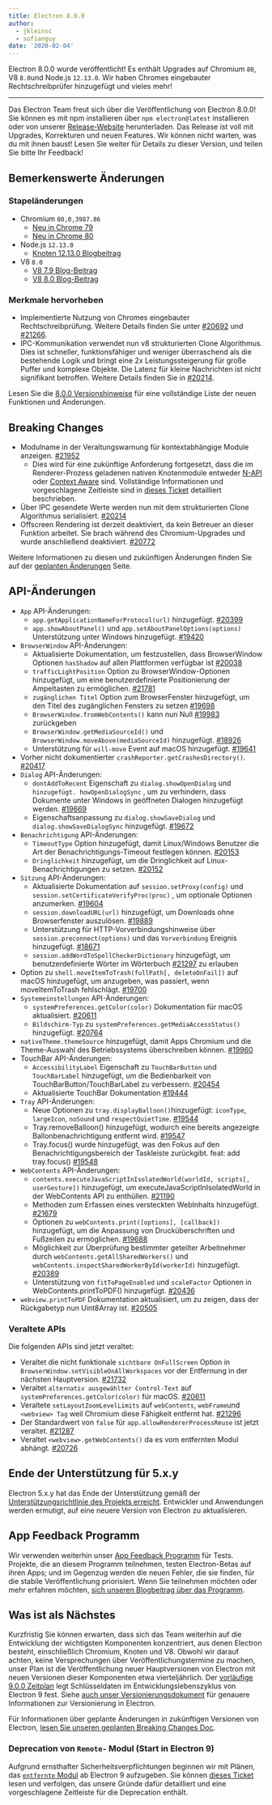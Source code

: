 ```yaml
---
title: Electron 8.0.0
author:
  - jkleinsc
  - sofianguy
date: '2020-02-04'
---
```


Electron 8.0.0 wurde veröffentlicht! Es enthält Upgrades auf Chromium `80`, V8 `8.0`und Node.js `12.13.0`. Wir haben Chromes eingebauter Rechtschreibprüfer hinzugefügt und vieles mehr!

---

Das Electron Team freut sich über die Veröffentlichung von Electron 8.0.0! Sie können es mit npm installieren über `npm electron@latest` installieren oder von unserer [Release-Website](https://electronjs.org/releases/stable) herunterladen. Das Release ist voll mit Upgrades, Korrekturen und neuen Features. Wir können nicht warten, was du mit ihnen baust! Lesen Sie weiter für Details zu dieser Version, und teilen Sie bitte Ihr Feedback!

## Bemerkenswerte Änderungen

### Stapeländerungen
* Chromium `80,0,3987.86`
    * [Neu in Chrome 79](https://developers.google.com/web/updates/2019/12/nic79)
    * [Neu in Chrome 80](https://chromereleases.googleblog.com/2020/02/stable-channel-update-for-desktop.html)
* Node.js `12.13.0`
    * [Knoten 12.13.0 Blogbeitrag](https://nodejs.org/en/blog/release/v12.13.0/)
* V8 `8.0`
    * [V8 7.9 Blog-Beitrag](https://v8.dev/blog/v8-release-79)
    * [V8 8.0 Blog-Beitrag](https://v8.dev/blog/v8-release-80)

### Merkmale hervorheben
* Implementierte Nutzung von Chromes eingebauter Rechtschreibprüfung. Weitere Details finden Sie unter [#20692](https://github.com/electron/electron/pull/20692) und [#21266](https://github.com/electron/electron/pull/21266).
* IPC-Kommunikation verwendet nun v8 strukturierten Clone Algorithmus. Dies ist schneller, funktionsfähiger und weniger überraschend als die bestehende Logik und bringt eine 2x Leistungssteigerung für große Puffer und komplexe Objekte. Die Latenz für kleine Nachrichten ist nicht signifikant betroffen. Weitere Details finden Sie in [#20214](https://github.com/electron/electron/pull/20214).

Lesen Sie die [8.0.0 Versionshinweise](https://github.com/electron/electron/releases/tag/v8.0.0) für eine vollständige Liste der neuen Funktionen und Änderungen.

## Breaking Changes

* Modulname in der Veraltungswarnung für kontextabhängige Module anzeigen. [#21952](https://github.com/electron/electron/pull/21952)
    * Dies wird für eine zukünftige Anforderung fortgesetzt, dass die im Renderer-Prozess geladenen nativen Knotenmodule entweder [N-API](https://nodejs.org/api/n-api.html) oder [Context Aware](https://nodejs.org/api/addons.html#addons_context_aware_addons) sind. Vollständige Informationen und vorgeschlagene Zeitleiste sind in [dieses Ticket](https://github.com/electron/electron/issues/18397) detailliert beschrieben.
* Über IPC gesendete Werte werden nun mit dem strukturierten Clone Algorithmus serialisiert.  [#20214](https://github.com/electron/electron/pull/20214)
* Offscreen Rendering ist derzeit deaktiviert, da kein Betreuer an dieser Funktion arbeitet.  Sie brach während des Chromium-Upgrades und wurde anschließend deaktiviert. [#20772](https://github.com/electron/electron/issues/20772)

Weitere Informationen zu diesen und zukünftigen Änderungen finden Sie auf der [geplanten Änderungen](https://github.com/electron/electron/blob/master/docs/breaking-changes.md) Seite.

## API-Änderungen
* `App` API-Änderungen:
    * `app.getApplicationNameForProtocol(url)` hinzugefügt. [#20399](https://github.com/electron/electron/pull/20399)
    * `app.showAboutPanel()` und `app.setAboutPanelOptions(options)` Unterstützung unter Windows hinzugefügt. [#19420](https://github.com/electron/electron/pull/19420)
* `BrowserWindow` API-Änderungen:
    * Aktualisierte Dokumentation, um festzustellen, dass BrowserWindow Optionen `hasShadow` auf allen Plattformen verfügbar ist [#20038](https://github.com/electron/electron/pull/20038)
    * `trafficLightPosition` Option zu BrowserWindow-Optionen hinzugefügt, um eine benutzerdefinierte Positionierung der Ampeltasten zu ermöglichen. [#21781](https://github.com/electron/electron/pull/21781)
    * `zugänglichen Titel` Option zum BrowserFenster hinzugefügt, um den Titel des zugänglichen Fensters zu setzen [#19698](https://github.com/electron/electron/pull/19698)
    * `BrowserWindow.fromWebContents()` kann nun Null [#19983](https://github.com/electron/electron/pull/19983) zurückgeben
    * `BrowserWindow.getMediaSourceId()` und `BrowserWindow.moveAbove(mediaSourceId)` hinzugefügt. [#18926](https://github.com/electron/electron/pull/18926)
    * Unterstützung für `will-move` Event auf macOS hinzugefügt. [#19641](https://github.com/electron/electron/pull/19641)
* Vorher nicht dokumentierter `crashReporter.getCrashesDirectory()`. [#20417](https://github.com/electron/electron/pull/20417)
* `Dialog` API-Änderungen:
    * `dontAddToRecent` Eigenschaft zu `dialog.showOpenDialog` und `hinzugefügt. howOpenDialogSync` , um zu verhindern, dass Dokumente unter Windows in geöffneten Dialogen hinzugefügt werden. [#19669](https://github.com/electron/electron/pull/19669)
    * Eigenschaftsanpassung zu `dialog.showSaveDialog` und `dialog.showSaveDialogSync` hinzugefügt. [#19672](https://github.com/electron/electron/pull/19672)
* `Benachrichtigung` API-Änderungen:
    * `TimeoutType` Option hinzugefügt, damit Linux/Windows Benutzer die Art der Benachrichtigungs-Timeout festlegen können. [#20153](https://github.com/electron/electron/pull/20153)
    * `Dringlichkeit`  hinzugefügt, um die Dringlichkeit auf Linux-Benachrichtigungen zu setzen. [#20152](https://github.com/electron/electron/pull/20152)
* `Sitzung` API-Änderungen:
    * Aktualisierte Dokumentation auf `session.setProxy(config)` und `session.setCertificateVerifyProc(proc)` , um optionale Optionen anzumerken. [#19604](https://github.com/electron/electron/pull/19604)
    * `session.downloadURL(url)` hinzugefügt, um Downloads ohne Browserfenster auszulösen. [#19889](https://github.com/electron/electron/pull/19889)
    * Unterstützung für HTTP-Vorverbindungshinweise über `session.preconnect(options)` und das `Vorverbindung` Ereignis hinzugefügt. [#18671](http://github.com/electron/electron/pull/18671)
    * `session.addWordToSpellCheckerDictionary` hinzugefügt, um benutzerdefinierte Wörter im Wörterbuch [#21297](http://github.com/electron/electron/pull/21297) zu erlauben
* Option zu `shell.moveItemToTrash(fullPath[, deleteOnFail])` auf macOS hinzugefügt, um anzugeben, was passiert, wenn moveItemToTrash fehlschlägt. [#19700](https://github.com/electron/electron/pull/19700)
* `Systemeinstellungen` API-Änderungen:
    * `systemPreferences.getColor(color)` Dokumentation für macOS aktualisiert. [#20611](https://github.com/electron/electron/pull/20611)
    * `Bildschirm-Typ` zu `systemPreferences.getMediaAccessStatus()` hinzugefügt. [#20764](https://github.com/electron/electron/pull/20764)
* `nativeTheme.themeSource` hinzugefügt, damit Apps Chromium und die Theme-Auswahl des Betriebssystems überschreiben können. [#19960](https://github.com/electron/electron/pull/19960)
* TouchBar API-Änderungen:
    * `AccessibilityLabel` Eigenschaft zu `TouchBarButton` und `TouchBarLabel` hinzugefügt, um die Bedienbarkeit von TouchBarButton/TouchBarLabel zu verbessern. [#20454](https://github.com/electron/electron/pull/20454)
    * Aktualisierte TouchBar Dokumentation [#19444](https://github.com/electron/electron/pull/19444)
* `Tray` API-Änderungen:
    * Neue Optionen zu `tray.displayBalloon()`hinzugefügt: `iconType`, `largeIcon`, `noSound` und `respectQuietTime`. [#19544](https://github.com/electron/electron/pull/19544)
    * Tray.removeBalloon() hinzugefügt, wodurch eine bereits angezeigte Ballonbenachrichtigung entfernt wird. [#19547](https://github.com/electron/electron/pull/19547)
    * Tray.focus() wurde hinzugefügt, was den Fokus auf den Benachrichtigungsbereich der Taskleiste zurückgibt. feat: add tray.focus() [#19548](https://github.com/electron/electron/pull/19548)
* `WebContents` API-Änderungen:
    * `contents.executeJavaScriptInIsolatedWorld(worldId, scripts[, userGesture])` hinzugefügt, um executeJavaScriptInIsolatedWorld in der WebContents API zu enthüllen. [#21190](https://github.com/electron/electron/pull/21190)
    * Methoden zum Erfassen eines versteckten WebInhalts hinzugefügt. [#21679](https://github.com/electron/electron/pull/21679)
    * Optionen zu `webContents.print([options], [callback])` hinzugefügt, um die Anpassung von Drucküberschriften und Fußzeilen zu ermöglichen. [#19688](https://github.com/electron/electron/pull/19688)
    * Möglichkeit zur Überprüfung bestimmter geteilter Arbeitnehmer durch `webContents.getAllSharedWorkers()` und `webContents.inspectSharedWorkerById(workerId)` hinzugefügt. [#20389](https://github.com/electron/electron/pull/20389)
    * Unterstützung von `fitToPageEnabled` und `scaleFactor` Optionen in WebContents.printToPDF() hinzugefügt. [#20436](https://github.com/electron/electron/pull/20436)
* `webview.printToPDF` Dokumentation aktualisiert, um zu zeigen, dass der Rückgabetyp nun Uint8Array ist. [#20505](https://github.com/electron/electron/pull/20505)

### Veraltete APIs
Die folgenden APIs sind jetzt veraltet:
* Veraltet die nicht funktionale `sichtbare OnFullScreen` Option in `BrowserWindow.setVisibleOnAllWorkspaces` vor der Entfernung in der nächsten Hauptversion. [#21732](https://github.com/electron/electron/pull/21732)
* Veraltet `alternativ ausgewählter Control-Text` auf `systemPreferences.getColor(color)` für macOS. [#20611](https://github.com/electron/electron/pull/20611)
* Veraltete `setLayoutZoomLevelLimits` auf `webContents`, `webFrame`und `<webview> Tag` weil Chromium diese Fähigkeit entfernt hat. [#21296](https://github.com/electron/electron/pull/21296)
* Der Standardwert von `false` für `app.allowRendererProcessReuse` ist jetzt veraltet. [#21287](https://github.com/electron/electron/pull/21287)
* Veraltet `<webview>.getWebContents()` da es vom entfernten Modul abhängt. [#20726](https://github.com/electron/electron/pull/20726)

## Ende der Unterstützung für 5.x.y

Electron 5.x.y hat das Ende der Unterstützung gemäß der [Unterstützungsrichtlinie des Projekts erreicht](https://electronjs.org/docs/tutorial/support#supported-versions). Entwickler und Anwendungen werden ermutigt, auf eine neuere Version von Electron zu aktualisieren.

## App Feedback Programm

Wir verwenden weiterhin unser [App Feedback Programm](https://electronjs.org/blog/app-feedback-program) für Tests. Projekte, die an diesem Programm teilnehmen, testen Electron-Betas auf ihren Apps; und im Gegenzug werden die neuen Fehler, die sie finden, für die stabile Veröffentlichung priorisiert. Wenn Sie teilnehmen möchten oder mehr erfahren möchten, [sich unseren Blogbeitrag über das Programm](https://electronjs.org/blog/app-feedback-program).

## Was ist als Nächstes

Kurzfristig Sie können erwarten, dass sich das Team weiterhin auf die Entwicklung der wichtigsten Komponenten konzentriert, aus denen Electron besteht, einschließlich Chromium, Knoten und V8. Obwohl wir darauf achten, keine Versprechungen über Veröffentlichungstermine zu machen, unser Plan ist die Veröffentlichung neuer Hauptversionen von Electron mit neuen Versionen dieser Komponenten etwa vierteljährlich. Der [vorläufige 9.0.0 Zeitplan](https://electronjs.org/docs/tutorial/electron-timelines) legt Schlüsseldaten im Entwicklungslebenszyklus von Electron 9 fest. Siehe [auch unser Versionierungsdokument](https://electronjs.org/docs/tutorial/electron-versioning) für genauere Informationen zur Versionierung in Electron.

Für Informationen über geplante Änderungen in zukünftigen Versionen von Electron, [lesen Sie unseren geplanten Breaking Changes Doc](https://github.com/electron/electron/blob/master/docs/breaking-changes.md).

### Deprecation von `Remote-` Modul (Start in Electron 9)
Aufgrund ernsthafter Sicherheitsverpflichtungen beginnen wir mit Plänen, das [`entfernte` Modul](https://www.electronjs.org/docs/api/remote) ab Electron 9 aufzugeben. Sie können [dieses Ticket](https://github.com/electron/electron/issues/21408) lesen und verfolgen, das unsere Gründe dafür detailliert und eine vorgeschlagene Zeitleiste für die Deprecation enthält.
